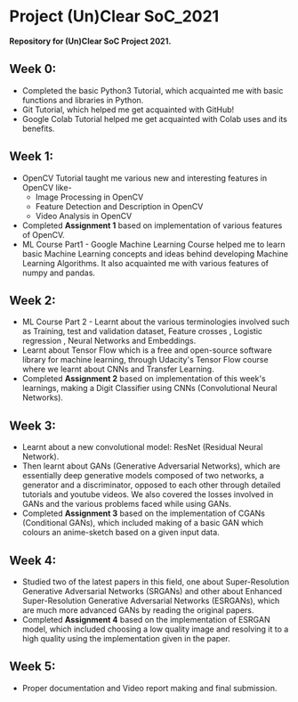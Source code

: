 # Project (Un)Clear SoC_2021
**Repository for (Un)Clear SoC Project 2021.**

## Week 0:
- Completed the basic Python3 Tutorial, which acquainted me with basic functions and libraries in Python.
- Git Tutorial, which helped me get acquainted with GitHub!
- Google Colab Tutorial helped me get acquainted with Colab uses and its benefits.

## Week 1:
- OpenCV Tutorial taught me various new and interesting features in OpenCV like-
  - Image Processing in OpenCV
  - Feature Detection and Description in OpenCV
  - Video Analysis in OpenCV
- Completed **Assignment 1** based on implementation of various features of OpenCV.
- ML Course Part1 - Google Machine Learning Course helped me to learn basic Machine Learning concepts and ideas behind developing Machine Learning Algorithms. It also acquainted me with various features of numpy and pandas.

## Week 2:
- ML Course Part 2 - Learnt about the various terminologies involved such as Training, test and validation dataset, Feature crosses , Logistic regression , Neural Networks and Embeddings.
- Learnt about Tensor Flow which is a free and open-source software library for machine learning, through Udacity's Tensor Flow course where we learnt about CNNs and Transfer Learning.
- Completed **Assignment 2** based on implementation of this week's learnings, making a Digit Classifier using CNNs (Convolutional Neural Networks).

## Week 3:
- Learnt about a new convolutional model: ResNet (Residual Neural Network).
- Then learnt about GANs (Generative Adversarial Networks), which are essentially deep generative models composed of two networks, a generator and a discriminator, opposed to each other through detailed tutorials and youtube videos. We also covered the losses involved in GANs and the various problems faced while using GANs.
- Completed **Assignment 3** based on the implementation of CGANs (Conditional GANs), which included making of a basic GAN which colours an anime-sketch based on a given input data.

## Week 4:
- Studied two of the latest papers in this field, one about Super-Resolution Generative Adversarial Networks (SRGANs) and other about Enhanced Super-Resolution Generative Adversarial Networks (ESRGANs), which are much more advanced GANs by reading the original papers.
- Completed **Assignment 4** based on the implementation of ESRGAN model, which included choosing a low quality image and resolving it to a high quality using the implementation given in the paper.

## Week 5:
- Proper documentation and Video report making and final submission.
